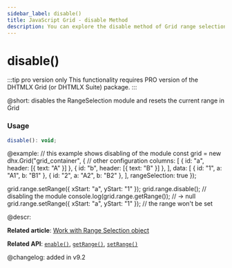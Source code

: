 ```yaml
---
sidebar_label: disable()
title: JavaScript Grid - disable Method 
description: You can explore the disable method of Grid range selection in the documentation of the DHTMLX JavaScript UI library. Browse developer guides and API reference, try out code examples and live demos, and download a free 30-day evaluation version of DHTMLX Suite.
---
```


# disable()

:::tip pro version only 
This functionality requires PRO version of the DHTMLX Grid (or DHTMLX Suite) package.
:::

@short: disables the RangeSelection module and resets the current range in Grid

### Usage

~~~jsx
disable(): void;
~~~

@example:
// this example shows disabling of the module
const grid = new dhx.Grid("grid_container", {
    // other configuration
    columns: [
        { id: "a", header: [{ text: "A" }] },
        { id: "b", header: [{ text: "B" }] },
    ],
    data: [
        { id: "1", a: "A1", b: "B1" },
        { id: "2", a: "A2", b: "B2" },
    ],
    rangeSelection: true
});

grid.range.setRange({ xStart: "a", yStart: "1" });
grid.range.disable(); // disabling the module
console.log(grid.range.getRange()); // -> null
grid.range.setRange({ xStart: "a", yStart: "1" }); // the range won't be set

@descr:

**Related article**: [Work with Range Selection object](grid/usage_rangeselection.md)

**Related API**: [`enable()`](grid/api/rangeselection/enable_method.md), [`getRange()`](grid/api/rangeselection/getrange_method.md),
[`setRange()`](grid/api/rangeselection/setrange_method.md)

@changelog:
added in v9.2
